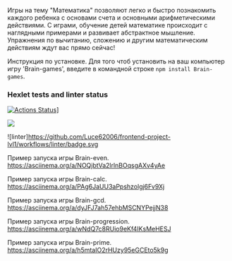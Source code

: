 <p>
Игры на тему "Математика" позволяют легко и быстро познакомить каждого ребенка с основами счета и основными арифметическими действиями. С играми, обучение детей математике происходит с наглядными примерами и развивает абстрактное мышление. Упражнения по вычитанию, сложению и другим математическим действиям ждут вас прямо сейчас!</p>

Инструкция по установке.
Для того чтоб установить на ваш компьютер игру 'Brain-games', введите в командной строке ```npm install Brain-games```.

### Hexlet tests and linter status

[![Actions Status](https://github.com/Luce62006/frontend-project-lvl1/workflows/hexlet-check/badge.svg)](https://github.com/Luce62006/frontend-project-lvl1/actions)]

<a href="https://codeclimate.com/github/Luce62006/frontend-project-lvl1/maintainability"><img src="https://api.codeclimate.com/v1/badges/fec0e1c21b59fa4a9e1c/maintainability" /></a>


![linter]<https://github.com/Luce62006/frontend-project-lvl1/workflows/linter/badge.svg>
  
Пример запуска игры Brain-even.  <https://asciinema.org/a/NOQjbtVa2lrlnBOqsgAXv4yAe>

Пример запуска игры Brain-calc.  <https://asciinema.org/a/PAg6JaUU3aPpshzolgj6Fv9Xj>

Пример запуска игры Brain-gcd.  <https://asciinema.org/a/dyJFJ7ah57ehbMSCNYPejjN38>

Пример запуска игры Brain-progression.  <https://asciinema.org/a/wNdQ7c8RUio9eKf4IKsMeHESJ>

Пример запуска игры Brain-prime.  <https://asciinema.org/a/h5mtaIO2rHUzy95eGCEto5k9g>
